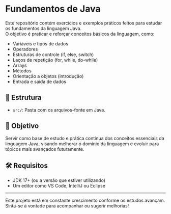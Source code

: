 # Fundamentos de Java

Este repositório contém exercícios e exemplos práticos feitos para estudar os fundamentos da linguagem Java.  
O objetivo é praticar e reforçar conceitos básicos da linguagem, como:

- Variáveis e tipos de dados
- Operadores
- Estruturas de controle (if, else, switch)
- Laços de repetição (for, while, do-while)
- Arrays
- Métodos
- Orientação a objetos (introdução)
- Entrada e saída de dados

## 📁 Estrutura

- `src/`: Pasta com os arquivos-fonte em Java.

## 🚀 Objetivo

Servir como base de estudo e prática contínua dos conceitos essenciais da linguagem Java, visando melhorar o domínio da linguagem e evoluir para tópicos mais avançados futuramente.

## 🛠️ Requisitos

- JDK 17+ (ou a versão que estiver utilizando)
- Um editor como VS Code, IntelliJ ou Eclipse

---

Este projeto está em constante crescimento conforme os estudos avançam. Sinta-se à vontade para acompanhar ou sugerir melhorias!
